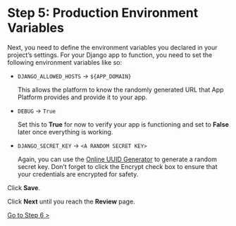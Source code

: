 # Step 5: Production Environment Variables

Next, you need to define the environment variables you declared in your project’s settings. For your Django app to function, you need to set the following environment variables like so:

* `DJANGO_ALLOWED_HOSTS` -> `${APP_DOMAIN}`

    This allows the platform to know the randomly generated URL that App Platform provides and provide it to your app.

* `DEBUG` -> `True`

    Set this to **True** for now to verify your app is functioning and set to **False** later once everything is working.

* `DJANGO_SECRET_KEY` -> `<A RANDOM SECRET KEY>`

    Again, you can use the [Online UUID Generator](https://www.uuidgenerator.net/) to generate a random secret key. Don’t forget to click the Encrypt check box to ensure that your credentials are encrypted for safety.

Click **Save**.

Click **Next** until you reach the **Review** page.

[Go to Step 6 >](./DEPLOY_DJANGO_06.md)